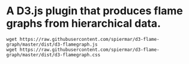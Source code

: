 # A D3.js plugin that produces flame graphs from hierarchical data.

``` shell
wget https://raw.githubusercontent.com/spiermar/d3-flame-graph/master/dist/d3-flamegraph.js
wget https://raw.githubusercontent.com/spiermar/d3-flame-graph/master/dist/d3-flamegraph.css
```
